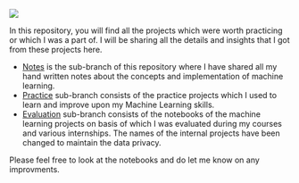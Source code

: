 ![](https://content.techgig.com/photo/78556739/5-machine-learning-concepts-you-must-understand-to-clear-a-data-science-interview.jpg?107588)

In this repository, you will find all the projects which were worth practicing or which I was a part of. I will be sharing all the details and insights that I got from these projects here.
* [Notes](https://github.com/AmandeepSinghDhalla/Machine-Learning/tree/Notes) is the sub-branch of this repository where I have shared all my hand written notes about the concepts and implementation of machine learning.
* [Practice](https://github.com/AmandeepSinghDhalla/Machine-Learning/tree/Practice) sub-branch consists of the practice projects which I used to learn and improve upon my Machine Learning skills.
* [Evaluation](https://github.com/AmandeepSinghDhalla/Machine-Learning/tree/Evaluation) sub-branch consists of the notebooks of the machine learning projects on basis of which I was evaluated during my courses and various internships. The names of the internal projects have been changed to maintain the data privacy.

Please feel free to look at the notebooks and do let me know on any improvments.

